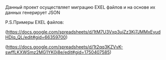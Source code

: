 Данный проект осуществляет миграцию EXEL файлов и на основе их данных генерирует JSON

P.S.Примеры EXEL файлов: 

(https://docs.google.com/spreadsheets/d/1tM7U3Vxp3ujZz3Kj7JMMxEyudHDlq_QL/edit#gid=66359700)

(https://docs.google.com/spreadsheets/d/1t2qq3KZVvK-swffLKXWSmz2MG1YK0j8e/edit#gid=1750407585)
